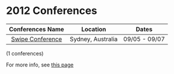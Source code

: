 2012 Conferences
=====================

| Conferences Name                                                                                  | Location                    | Dates             | 
| :--:                                                                                              | :--:                        | :--:              | 
| [Swipe Conference](http://swipeconference.com.au/)                                                | Sydney, Australia           | 09/05 - 09/07     | 

(1 conferences)

For more info, see [this page](https://github.com/minhongrails/events)
